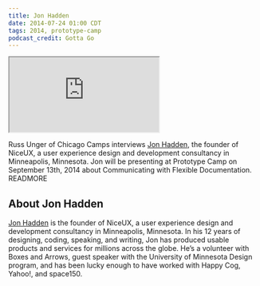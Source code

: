 ```yaml
---
title: Jon Hadden
date: 2014-07-24 01:00 CDT
tags: 2014, prototype-camp
podcast_credit: Gotta Go
---
```


<iframe class="podcast-player" seamless src="https://simplecast.fm/e/3623?style=light"></iframe>

Russ Unger of Chicago Camps interviews <a href="https://twitter.com/niceux" rel="nofollow">Jon Hadden</a>, the founder of NiceUX, a user experience design and development consultancy in Minneapolis, Minnesota. Jon will be presenting at Prototype Camp on September 13th, 2014 about Communicating with Flexible Documentation. READMORE

## About Jon Hadden

<a href="http://niceux.com/" rel="nofollow">Jon Hadden</a> is the founder of NiceUX, a user experience design and development consultancy in Minneapolis, Minnesota. In his 12 years of designing, coding, speaking, and writing, Jon has produced usable products and services for millions across the globe. He&#8217;s a volunteer with Boxes and Arrows, guest speaker with the University of Minnesota Design program, and has been lucky enough to have worked with Happy Cog, Yahoo!, and space150.
